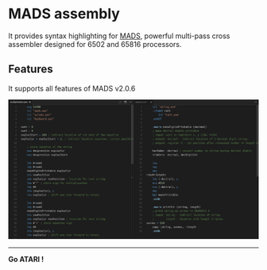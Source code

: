 # MADS assembly

It provides syntax highlighting for [MADS](http://mads.atari8.info/), powerful multi-pass cross assembler designed for 6502 and 65816 processors.

## Features

It supports all features of MADS v2.0.6

![Example](images/example.png)

-----------------------------------------------------------------------------------------------------------
**Go ATARI !**